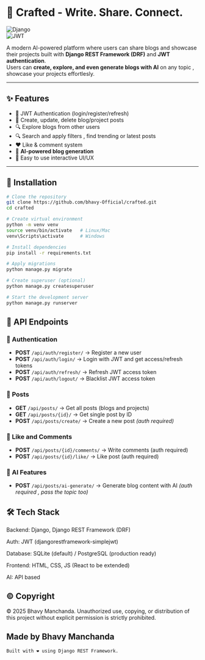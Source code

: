 # 📝 Crafted -  Write. Share. Connect.   

![Django](https://img.shields.io/badge/Django-REST_Framework-green?style=flat-square&logo=django)  
![JWT](https://img.shields.io/badge/Auth-JWT-blue?style=flat-square)  


A modern AI-powered platform where users can share blogs and showcase their projects built with **Django REST Framework (DRF)** and **JWT authentication**.  
Users can **create, explore, and even generate blogs with AI** on any topic , showcase your projects effortlesly.  

---

## ✨ Features  

- 🔑 JWT Authentication (login/register/refresh)  
- 📝 Create, update, delete blog/project posts  
- 🔍 Explore blogs from other users  
- 🔍 Search and apply filters , find trending or latest posts
- ❤️ Like & comment system  
- 🤖 **AI-powered blog generation**  
- 👤 Easy to use interactive UI/UX

---

## 🚀 Installation  

```bash
# Clone the repository
git clone https://github.com/bhavy-Official/crafted.git
cd crafted

# Create virtual environment
python -m venv venv
source venv/bin/activate   # Linux/Mac
venv\Scripts\activate      # Windows

# Install dependencies
pip install -r requirements.txt

# Apply migrations
python manage.py migrate

# Create superuser (optional)
python manage.py createsuperuser

# Start the development server
python manage.py runserver
```

## 📡 API Endpoints

### 🔐 Authentication
- **POST** `/api/auth/register/` → Register a new user  
- **POST** `/api/auth/login/` → Login with JWT and get access/refresh tokens  
- **POST** `/api/auth/refresh/` → Refresh JWT access token  
- **POST** `/api/auth/logout/` → Blacklist JWT access token  

### 📝 Posts
- **GET** `/api/posts/` → Get all posts (blogs and projects)  
- **GET** `/api/posts/{id}/` → Get single post by ID  
- **POST** `/api/posts/create/` → Create a new post *(auth required)*

### 🤖 Like and Comments 
- **POST** `/api/posts/{id}/comments/` → Write comments (auth required)
- **POST** `/api/posts/{id}/like/` → Like post (auth required)

### 🤖 AI Features
- **POST** `/api/posts/ai-generate/` → Generate blog content with AI *(auth required , pass the topic too)*  

## 🛠 Tech Stack

Backend: Django, Django REST Framework (DRF)

Auth: JWT (djangorestframework-simplejwt)

Database: SQLite (default) / PostgreSQL (production ready)

Frontend: HTML, CSS, JS (React to be extended)

AI: API based

## ©️ Copyright
© 2025 Bhavy Manchanda. Unauthorized use, copying, or distribution of this project without explicit permission is strictly prohibited.


## Made by Bhavy Manchanda
```Built with ❤️ using Django REST Framework.```
